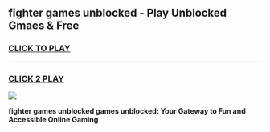 
## fighter games unblocked - Play Unblocked Gmaes & Free
<h3>
<a href="https://premium.freeplayer.one?title=fighter_games_unblocked&ref=19F">CLICK TO PLAY</a></h3>
<hr>

<h3>
<a href="https://premium.freeplayer.one?title=fighter_games_unblocked&ref=19F">CLICK 2 PLAY</a>
  
</h3>

<a href="https://premium.freeplayer.one?title=fighter_games_unblocked&ref=19F/"><img src="https://clearcache.store/games.png"></a>


**fighter games unblocked games unblocked: Your Gateway to Fun and Accessible Online Gaming**

